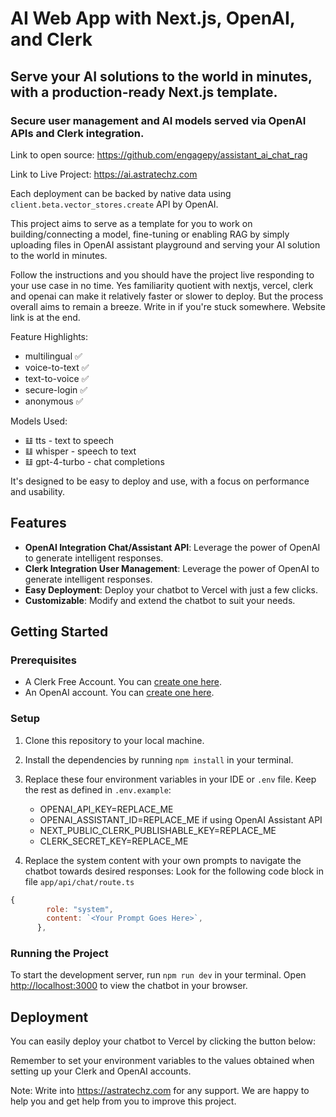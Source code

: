 # AI Web App with Next.js, OpenAI, and Clerk

## Serve your AI solutions to the world in minutes, with a production-ready Next.js template. 

### Secure user management and AI models served via OpenAI APIs and Clerk integration.

Link to open source: https://github.com/engagepy/assistant_ai_chat_rag 

Link to Live Project: https://ai.astratechz.com  

Each deployment can be backed by native data using `client.beta.vector_stores.create` API by OpenAI. 

This project aims to serve as a template for you to work on building/connecting a model, fine-tuning or enabling RAG by simply uploading files in OpenAI assistant playground and serving your AI solution to the world in minutes. 

Follow the instructions and you should have the project live responding to your use case in no time. Yes familiarity quotient with nextjs, vercel, clerk and openai can make it relatively faster or slower to deploy. But the process overall aims to remain a breeze. Write in if you're stuck somewhere. Website link is at the end.  

Feature Highlights:

- multilingual ✅
- voice-to-text ✅
- text-to-voice ✅
- secure-login ✅
- anonymous ✅

Models Used:

- 𝌭 tts - text to speech
- 𝌭 whisper - speech to text
- 𝌭 gpt-4-turbo - chat completions

It's designed to be easy to deploy and use, with a focus on performance and usability.

## Features

- **OpenAI Integration Chat/Assistant API**: Leverage the power of OpenAI to generate intelligent responses.
- **Clerk Integration User Management**: Leverage the power of OpenAI to generate intelligent responses.
- **Easy Deployment**: Deploy your chatbot to Vercel with just a few clicks.
- **Customizable**: Modify and extend the chatbot to suit your needs.

## Getting Started

### Prerequisites

- A Clerk Free Account. You can [create one here](https://clerk.com).
- An OpenAI account. You can [create one here](https://platform.openai.com/).

### Setup

1. Clone this repository to your local machine.
2. Install the dependencies by running `npm install` in your terminal.
3. Replace these four environment variables in your IDE or `.env` file. Keep the rest as defined in `.env.example`:

   - OPENAI_API_KEY=REPLACE_ME
   - OPENAI_ASSISTANT_ID=REPLACE_ME if using OpenAI Assistant API 
   - NEXT_PUBLIC_CLERK_PUBLISHABLE_KEY=REPLACE_ME
   - CLERK_SECRET_KEY=REPLACE_ME

4. Replace the system content with your own prompts to navigate the chatbot towards desired responses: Look for the following code block in file `app/api/chat/route.ts`

```javascript
{
        role: "system",
        content: `<Your Prompt Goes Here>`,
      },
```

### Running the Project

To start the development server, run `npm run dev` in your terminal. Open [http://localhost:3000](http://localhost:3000) to view the chatbot in your browser.

## Deployment

You can easily deploy your chatbot to Vercel by clicking the button below:

Remember to set your environment variables to the values obtained when setting up your Clerk and OpenAI accounts.

Note: Write into https://astratechz.com for any support. We are happy to help you and get help from you to improve this project.
